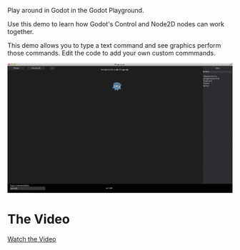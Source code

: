 Play around in Godot in the Godot Playground.

Use this demo to learn how Godot's Control and Node2D nodes can work together.

This demo allows you to type a text command and see graphics perform those commands.
Edit the code to add your own custom commmands. 

![](screenshot.png)

# The Video
[Watch the Video](https://www.youtube.com/watch?v=txKpVqBnG7Y&feature=youtu.be)
